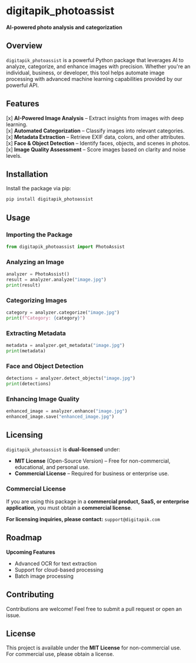 # digitapik_photoassist  
**AI-powered photo analysis and categorization**  

## Overview  
`digitapik_photoassist` is a powerful Python package that leverages AI to analyze, categorize, and enhance images with precision. Whether you're an individual, business, or developer, this tool helps automate image processing with advanced machine learning capabilities provided by our powerful API.  

## Features  
[x] **AI-Powered Image Analysis** – Extract insights from images with deep learning.  
[x] **Automated Categorization** – Classify images into relevant categories.  
[x] **Metadata Extraction** – Retrieve EXIF data, colors, and other attributes.  
[x] **Face & Object Detection** – Identify faces, objects, and scenes in photos.  
[x] **Image Quality Assessment** – Score images based on clarity and noise levels.  

## Installation  
Install the package via pip:  
```bash
pip install digitapik_photoassist
```

## Usage  

### Importing the Package  
```python
from digitapik_photoassist import PhotoAssist
```

### Analyzing an Image  
```python
analyzer = PhotoAssist()
result = analyzer.analyze("image.jpg")
print(result)
```

### Categorizing Images  
```python
category = analyzer.categorize("image.jpg")
print(f"Category: {category}")
```

### Extracting Metadata  
```python
metadata = analyzer.get_metadata("image.jpg")
print(metadata)
```

### Face and Object Detection  
```python
detections = analyzer.detect_objects("image.jpg")
print(detections)
```

### Enhancing Image Quality  
```python
enhanced_image = analyzer.enhance("image.jpg")
enhanced_image.save("enhanced_image.jpg")
```

## Licensing  

`digitapik_photoassist` is **dual-licensed** under:  

- **MIT License** (Open-Source Version) – Free for non-commercial, educational, and personal use.  
- **Commercial License** – Required for business or enterprise use.  

### Commercial License  
If you are using this package in a **commercial product, SaaS, or enterprise application**, you must obtain a **commercial license**.  

**For licensing inquiries, please contact:** `support@digitapik.com`  

## Roadmap  
**Upcoming Features**  
- Advanced OCR for text extraction  
- Support for cloud-based processing  
- Batch image processing  

## Contributing  
Contributions are welcome! Feel free to submit a pull request or open an issue.  

## License  
This project is available under the **MIT License** for non-commercial use.  
For commercial use, please obtain a license. 